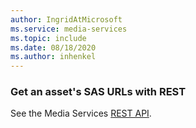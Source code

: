 ```yaml
---
author: IngridAtMicrosoft
ms.service: media-services 
ms.topic: include
ms.date: 08/18/2020
ms.author: inhenkel
---
```


### Get an asset's SAS URLs with REST

See the Media Services [REST API](/rest/api/media/assets/list-container-sas).
